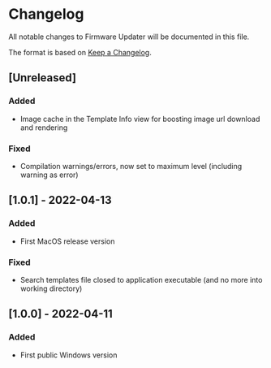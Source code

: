 # Changelog
All notable changes to Firmware Updater will be documented in this file.

The format is based on [Keep a Changelog](http://keepachangelog.com/en/1.0.0/).

## [Unreleased]
### Added
- Image cache in the Template Info view for boosting image url download and rendering

### Fixed
- Compilation warnings/errors, now set to maximum level (including warning as error)

## [1.0.1] - 2022-04-13
### Added
- First MacOS release version

### Fixed
- Search templates file closed to application executable (and no more
  into working directory)

## [1.0.0] - 2022-04-11
### Added
- First public Windows version
